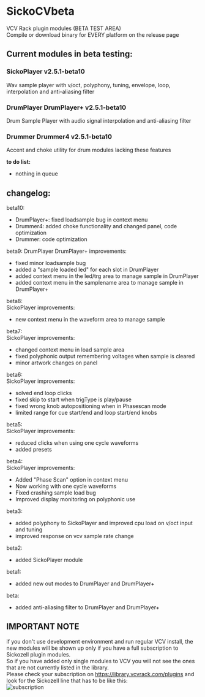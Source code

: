 # SickoCVbeta
VCV Rack plugin modules (BETA TEST AREA)  
Compile or download binary for EVERY platform on the release page

## Current modules in beta testing:
### SickoPlayer v2.5.1-beta10
Wav sample player with v/oct, polyphony, tuning, envelope, loop, interpolation and anti-aliasing filter

### DrumPlayer DrumPlayer+ v2.5.1-beta10
Drum Sample Player with audio signal interpolation and anti-aliasing filter  

### Drummer Drummer4 v2.5.1-beta10
Accent and choke utility for drum modules lacking these features  

**to do list:** 
- nothing in queue

## changelog:  
beta10:
- DrumPlayer+: fixed loadsample bug in context menu  
- Drummer4: added choke functionality and changed panel, code optimization  
- Drummer: code optimization  

beta9:
DrumPlayer DrumPlayer+ improvements:  
- fixed minor loadsample bug  
- added a "sample loaded led" for each slot in DrumPlayer  
- added context menu in the led/trg area to manage sample in DrumPlayer  
- added context menu in the samplename area to manage sample in DrumPlayer+  

beta8:  
SickoPlayer improvements:  
- new context menu in the waveform area to manage sample

beta7:  
SickoPlayer improvements:  
- changed context menu in load sample area  
- fixed polyphonic output remembering voltages when sample is cleared  
- minor artwork changes on panel  

beta6:  
SickoPlayer improvements:  
- solved end loop clicks  
- fixed skip to start when trigType is play/pause  
- fixed wrong knob autopositioning when in Phasescan mode  
- limited range for cue start/end and loop start/end knobs  

beta5:  
SickoPlayer improvements:  
- reduced clicks when using one cycle waveforms  
- added presets  

beta4:  
SickoPlayer improvements:  
- Added "Phase Scan" option in context menu
- Now working with one cycle waveforms
- Fixed crashing sample load bug
- Improved display monitoring on polyphonic use  

beta3:
- added polyphony to SickoPlayer and improved cpu load on v/oct input and tuning  
- improved response on vcv sample rate change

beta2:
- added SickoPlayer module  

beta1:
- added new out modes to DrumPlayer and DrumPlayer+  

beta:
- added anti-aliasing filter to DrumPlayer and DrumPlayer+  

## IMPORTANT NOTE
if you don't use development environment and run regular VCV install, the new modules will be shown up only if you have a full subscription to Sickozell plugin modules.  
So if you have added only single modules to VCV you will not see the ones that are not currently listed in the library.  
Please check your subscription on https://library.vcvrack.com/plugins and look for the Sickozell line that has to be like this:  
![subscription](https://user-images.githubusercontent.com/80784296/207971796-96163a4b-6fa9-4073-bda8-9df1e61f900b.JPG)
